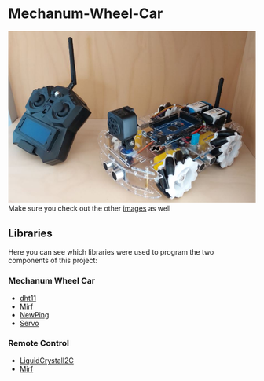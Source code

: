 # Mechanum-Wheel-Car
![Image was not able to load](./images/cover.jpg)   <br>
Make sure you check out the other [images](./images) as well
## Libraries
Here you can see which libraries were used to program the two components of this project:

### Mechanum Wheel Car
 - [dht11](https://github.com/adidax/dht11)   <br>
 - [Mirf](https://github.com/WayinTop/Wireless-Communication-System)   <br>
 - [NewPing](https://bitbucket.org/teckel12/arduino-new-ping/src/master/src/NewPing.cpp)   <br>
 - [Servo](https://github.com/arduino-libraries/Servo/blob/master/src/avr/Servo.cpp)   <br>

### Remote Control
 - [LiquidCrystalI2C](https://github.com/johnrickman/LiquidCrystal_I2C)   <br>
 - [Mirf](https://github.com/WayinTop/Wireless-Communication-System)   <br>
